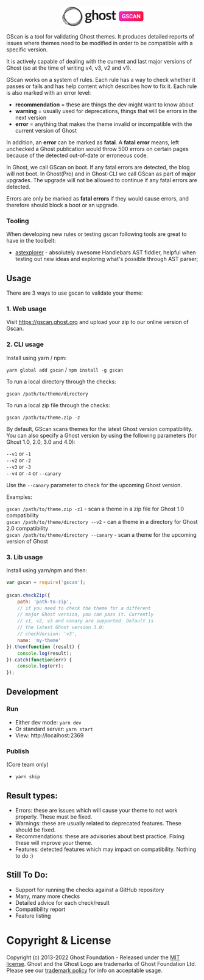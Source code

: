 <p align="center">
  <a href="https://gscan.ghost.org/">
    <img src="https://raw.githubusercontent.com/TryGhost/gscan/main/app/public/logo-gscan-black.png" width="216px" alt="Ghost" />
  </a>
</p>

GScan is a tool for validating Ghost themes. It produces detailed reports of issues where themes need to be modified in order to be compatible with a specific version.

It is actively capable of dealing with the current and last major versions of Ghost (so at the time of writing v4, v3, v2 and v1).

GScan works on a system of rules. Each rule has a way to check whether it passes or fails and has help content which describes how to fix it. Each rule is also marked with an error level:

- **recommendation** = these are things the dev might want to know about
- **warning** = usually used for deprecations, things that will be errors in the next version
- **error** = anything that makes the theme invalid or incompatible with the current version of Ghost

In addition, an **error** can be marked as **fatal**. A **fatal error** means, left unchecked a Ghost publication would throw 500 errors on certain pages because of the detected out-of-date or erroneous code.

In Ghost, we call GScan on boot. If any fatal errors are detected, the blog will not boot. In Ghost(Pro) and in Ghost-CLI we call GScan as part of major upgrades. The upgrade will not be allowed to continue if any fatal errors are detected.

Errors are only be marked as **fatal errors** if they would cause errors, and therefore should block a boot or an upgrade.

### Tooling
When developing new rules or testing gscan following tools are great to have in the toolbelt:
- [astexplorer](https://astexplorer.net) - absolutely awesome Handlebars AST fiddler, helpful when testing out new ideas and exploring what's possible through AST parser;

## Usage

There are 3 ways to use gscan to validate your theme:

### 1. Web usage

Visit https://gscan.ghost.org and upload your zip to our online version of Gscan.

### 2. CLI usage

Install using yarn / npm:

`yarn global add gscan` /  `npm install -g gscan`

To run a local directory through the checks:

`gscan /path/to/theme/directory`

To run a local zip file through the checks:

`gscan /path/to/theme.zip -z`

By default, GScan scans themes for the latest Ghost version compatibility. You can also specify a Ghost version by using the following parameters (for Ghost 1.0, 2.0, 3.0 and 4.0):

`--v1` or `-1`  
`--v2` or `-2`  
`--v3` or `-3`  
`--v4` or `-4` or `--canary`

Use the `--canary` parameter to check for the upcoming Ghost version.

Examples:

`gscan /path/to/theme.zip -z1` - scan a theme in a zip file for Ghost 1.0 compatibility  
`gscan /path/to/theme/directory --v2` - can a theme in a directory for Ghost 2.0 compatibility  
`gscan /path/to/theme/directory --canary` - scan a theme for the upcoming version of Ghost  

### 3. Lib usage

Install using yarn/npm and then:

```js
var gscan = require('gscan');

gscan.checkZip({
    path: 'path-to-zip',
    // if you need to check the theme for a different
    // major Ghost version, you can pass it. Currently
    // v1, v2, v3 and canary are supported. Default is
    // the latest Ghost version 3.0:
    // checkVersion: 'v3',
    name: 'my-theme'
}).then(function (result) {
    console.log(result);
}).catch(function(err) {
    console.log(err);
});
```

## Development

### Run

- Either dev mode: `yarn dev`
- Or standard server: `yarn start`
- View: http://localhost:2369

### Publish

(Core team only)

- `yarn ship`

## Result types:

- Errors: these are issues which will cause your theme to not work properly. These must be fixed.
- Warnings: these are usually related to deprecated features. These should be fixed.
- Recommendations: these are advisories about best practice. Fixing these will improve your theme.
- Features: detected features which may impact on compatibility. Nothing to do :)

## Still To Do:

- Support for running the checks against a GitHub repository
- Many, many more checks
- Detailed advice for each check/result
- Compatibility report
- Feature listing

# Copyright & License

Copyright (c) 2013-2022 Ghost Foundation - Released under the [MIT license](LICENSE). Ghost and the Ghost Logo are trademarks of Ghost Foundation Ltd. Please see our [trademark policy](https://ghost.org/trademark/) for info on acceptable usage.
